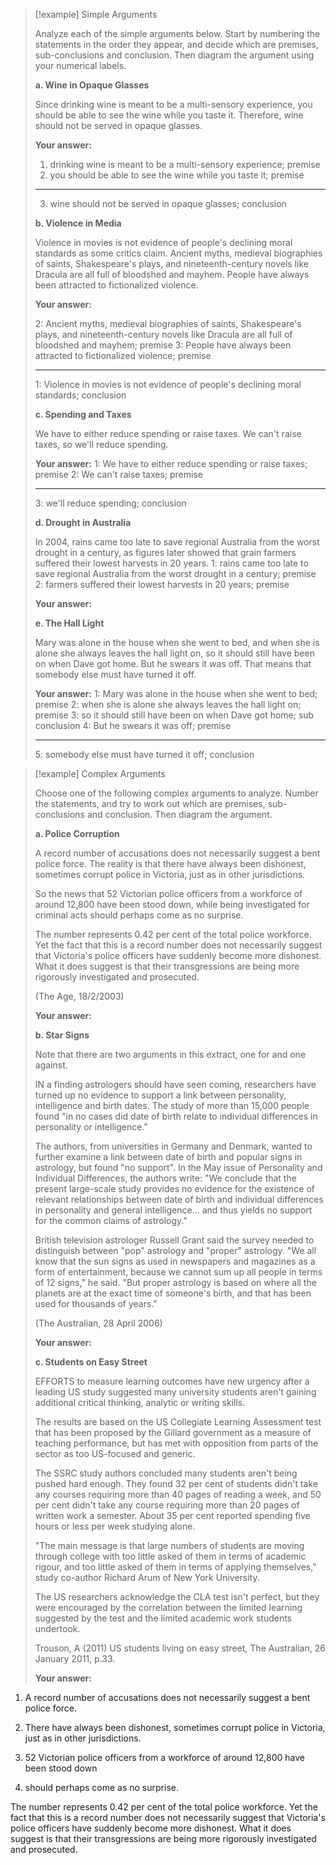 > [!example] Simple Arguments
> 
> Analyze each of the simple arguments below. Start by numbering the statements in the order they appear, and decide which are premises, sub-conclusions and conclusion. Then diagram the argument using your numerical labels.
> 
> **a. Wine in Opaque Glasses**
> 
> Since drinking wine is meant to be a multi-sensory experience, you should be able to see the wine while you taste it. Therefore, wine should not be served in opaque glasses.
> 
> **Your answer:**
> 1. drinking wine is meant to be a multi-sensory experience; premise
> 2. you should be able to see the wine while you taste it;  premise
> ______________________________________________
> 3. wine should not be served in opaque glasses; conclusion
> 
> **b. Violence in Media**
> 
> Violence in movies is not evidence of people's declining moral standards as some critics claim. Ancient myths, medieval biographies of saints, Shakespeare's plays, and nineteenth-century novels like Dracula are all full of bloodshed and mayhem. People have always been attracted to fictionalized violence.
> 
> **Your answer:**
> 
> 2: Ancient myths, medieval biographies of saints, Shakespeare's plays, and nineteenth-century novels like Dracula are all full of bloodshed and mayhem; premise
> 3: People have always been attracted to fictionalized violence; premise
> ________________________________________________
> 1: Violence in movies is not evidence of people's declining moral standards; conclusion
> 
> **c. Spending and Taxes**
> 
> We have to either reduce spending or raise taxes. We can't raise taxes, so we'll reduce spending.
> 
> **Your answer:**
> 1: We have to either reduce spending or raise taxes; premise
> 2: We can't raise taxes; premise
> _________________________________________________
> 3: we'll reduce spending; conclusion
> 
> **d. Drought in Australia**
> 
> In 2004, rains came too late to save regional Australia from the worst drought in a century, as figures later showed that grain farmers suffered their lowest harvests in 20 years.
> 1: rains came too late to save regional Australia from the worst drought in a century; premise
> 2:  farmers suffered their lowest harvests in 20 years; premise
> 
> **Your answer:**
> 
> **e. The Hall Light**
> 
> Mary was alone in the house when she went to bed, and when she is alone she always leaves the hall light on, so it should still have been on when Dave got home. But he swears it was off. That means that somebody else must have turned it off.
> 
> **Your answer:**
> 1: Mary was alone in the house when she went to bed; premise
> 2: when she is alone she always leaves the hall light on; premise
> 3: so it should still have been on when Dave got home; sub conclusion
> 4: But he swears it was off; premise
> ________________________________________________________
> 5: somebody else must have turned it off; conclusion

> [!example] Complex Arguments
> 
> Choose one of the following complex arguments to analyze. Number the statements, and try to work out which are premises, sub-conclusions and conclusion. Then diagram the argument.
> 
> **a. Police Corruption**
> 
> A record number of accusations does not necessarily suggest a bent police force. The reality is that there have always been dishonest, sometimes corrupt police in Victoria, just as in other jurisdictions.
> 
> So the news that 52 Victorian police officers from a workforce of around 12,800 have been stood down, while being investigated for criminal acts should perhaps come as no surprise.
> 
> The number represents 0.42 per cent of the total police workforce. Yet the fact that this is a record number does not necessarily suggest that Victoria's police officers have suddenly become more dishonest. What it does suggest is that their transgressions are being more rigorously investigated and prosecuted.
> 
> (The Age, 18/2/2003)
> 
> **Your answer:**
> 
> **b. Star Signs**
> 
> Note that there are two arguments in this extract, one for and one against.
> 
> IN a finding astrologers should have seen coming, researchers have turned up no evidence to support a link between personality, intelligence and birth dates. The study of more than 15,000 people found "in no cases did date of birth relate to individual differences in personality or intelligence."
> 
> The authors, from universities in Germany and Denmark, wanted to further examine a link between date of birth and popular signs in astrology, but found "no support". In the May issue of Personality and Individual Differences, the authors write: "We conclude that the present large-scale study provides no evidence for the existence of relevant relationships between date of birth and individual differences in personality and general intelligence... and thus yields no support for the common claims of astrology."
> 
> British television astrologer Russell Grant said the survey needed to distinguish between "pop" astrology and "proper" astrology. "We all know that the sun signs as used in newspapers and magazines as a form of entertainment, because we cannot sum up all people in terms of 12 signs," he said. "But proper astrology is based on where all the planets are at the exact time of someone's birth, and that has been used for thousands of years."
> 
> (The Australian, 28 April 2006)
> 
> **Your answer:**
> 
> **c. Students on Easy Street**
> 
> EFFORTS to measure learning outcomes have new urgency after a leading US study suggested many university students aren't gaining additional critical thinking, analytic or writing skills.
> 
> The results are based on the US Collegiate Learning Assessment test that has been proposed by the Gillard government as a measure of teaching performance, but has met with opposition from parts of the sector as too US-focused and generic.
> 
> The SSRC study authors concluded many students aren't being pushed hard enough. They found 32 per cent of students didn't take any courses requiring more than 40 pages of reading a week, and 50 per cent didn't take any course requiring more than 20 pages of written work a semester. About 35 per cent reported spending five hours or less per week studying alone.
> 
> "The main message is that large numbers of students are moving through college with too little asked of them in terms of academic rigour, and too little asked of them in terms of applying themselves," study co-author Richard Arum of New York University.
> 
> The US researchers acknowledge the CLA test isn't perfect, but they were encouraged by the correlation between the limited learning suggested by the test and the limited academic work students undertook.
> 
> Trouson, A (2011) US students living on easy street, The Australian, 26 January 2011, p.33.
> 
> **Your answer:**




1. A record number of accusations does not necessarily suggest a bent police force. 
2. There have always been dishonest, sometimes corrupt police in Victoria, just as in other jurisdictions.

3. 52 Victorian police officers from a workforce of around 12,800 have been stood down
4. should perhaps come as no surprise.

 The number represents 0.42 per cent of the total police workforce. Yet the fact that this is a record number does not necessarily suggest that Victoria's police officers have suddenly become more dishonest. What it does suggest is that their transgressions are being more rigorously investigated and prosecuted.
